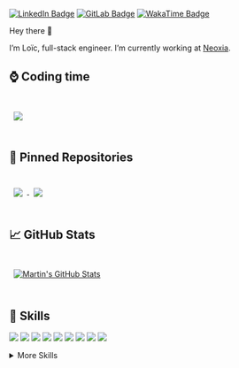 [![LinkedIn Badge](https://img.shields.io/badge/LinkedIn-Profile-informational?style=flat&logo=linkedin&logoColor=white&color=0D76A8)](https://www.linkedin.com/in/lo%C3%AFc-vanden-bossche-520a10209/)
[![GitLab Badge](https://img.shields.io/badge/GitLab-Profile-informational?style=flat&logo=GitLab&logoColor=white&color=4AB197)](https://gitlab.com/Loic-Vanden-Bossche)
[![WakaTime Badge](https://wakatime.com/badge/user/b8908a14-8672-400c-aa98-9dcdfb120d45.svg)](https://wakatime.com/@b8908a14-8672-400c-aa98-9dcdfb120d45)

Hey there 👋

I’m Loïc, full-stack engineer. I’m currently working at [Neoxia](https://neoxia.com/).

## ⌚ Coding time

<br>

<a href="https://wakatime.com/@lvdb">
  <img align="center" style="margin:0.5rem" src="https://github-readme-stats.vercel.app/api/wakatime?username=lvdb&layout=compact&langs_count=15&title_color=ffffff&text_color=c9cacc&icon_color=4AB197&bg_color=1A2B34" />
</a>

<br>
<br>

## 📌 Pinned Repositories

<br>

<a href="https://github.com/Loic-Vanden-Bossche/DMCA-Survivor">
  <img align="center" style="margin:0.5rem" src="https://github-readme-stats.vercel.app/api/pin/?username=Loic-Vanden-Bossche&repo=DMCA-Survivor&title_color=ffffff&text_color=c9cacc&icon_color=4AB197&bg_color=1A2B34&" />
</a>
<a href="https://github.com/Loic-Vanden-Bossche/Dockerize">
  <img align="center" style="margin:0.5rem" src="https://github-readme-stats.vercel.app/api/pin/?username=Loic-Vanden-Bossche&repo=Dockerize&title_color=ffffff&text_color=c9cacc&icon_color=4AB197&bg_color=1A2B34&" />
</a>
<br>
<br>

## &#x1f4c8; GitHub Stats

<br>

<a href="https://github.com/Loic-Vanden-Bossche">
  <img align="center" style="margin:0.5rem" src="https://github-readme-stats.vercel.app/api?username=Loic-Vanden-Bossche&show_icons=true&line_height=27&count_private=true&title_color=ffffff&text_color=c9cacc&icon_color=4AB097&bg_color=1A2B34" alt="Martin's GitHub Stats" />
</a>

<br>
<br>

## 💼 Skills

![](https://img.shields.io/badge/Code-Angular-informational?style=flat&logo=angular&logoColor=white&color=4AB197)
![](https://img.shields.io/badge/Code-React-informational?style=flat&logo=react&logoColor=white&color=4AB197)
![](https://img.shields.io/badge/Code-Redux-informational?style=flat&logo=Redux&logoColor=white&color=4AB197)
![](https://img.shields.io/badge/Code-JavaScript-informational?style=flat&logo=JavaScript&logoColor=white&color=4AB197)
![](https://img.shields.io/badge/Code-TypeScript-informational?style=flat&logo=TypeScript&logoColor=white&color=4AB197)
![](https://img.shields.io/badge/Code-Java-informational?style=flat&logo=Java&logoColor=white&color=4AB197)
![](https://img.shields.io/badge/Code-SpringBoot-informational?style=flat&logo=Spring&logoColor=white&color=4AB197)
![](https://img.shields.io/badge/Code-MongoDB-informational?style=flat&logo=MongoDB&logoColor=white&color=4AB197)
![](https://img.shields.io/badge/Code-MySQL-informational?style=flat&logo=MySQL&logoColor=white&color=4AB197)

<details>
<summary>More Skills</summary>
<br>

![](https://img.shields.io/badge/Style-CSS-informational?style=flat&logo=css3&logoColor=white&color=4AB197)
![](https://img.shields.io/badge/Style-Tailwind-informational?style=flat&logo=Tailwind-CSS&logoColor=white&color=4AB197)
![](https://img.shields.io/badge/Style-Sass-informational?style=flat&logo=Sass&logoColor=white&color=4AB197)

<br>

![](https://img.shields.io/badge/Test-Jasmine-informational?style=flat&logo=Jasmine&logoColor=white&color=4AB197)
![](https://img.shields.io/badge/Test-Jest-informational?style=flat&logo=jest&logoColor=white&color=4AB197)
![](https://img.shields.io/badge/Test-Mocha-informational?style=flat&logo=Mocha&logoColor=white&color=4AB197)
![](https://img.shields.io/badge/Test-Cypress-informational?style=flat&logo=Cypress&logoColor=white&color=4AB197)

<br>

![](https://img.shields.io/badge/Tools-Docker-informational?style=flat&logo=docker&logoColor=white&color=4AB197)
![](https://img.shields.io/badge/Tools-NGINX-informational?style=flat&logo=nginx&logoColor=white&color=4AB197)
![](https://img.shields.io/badge/Tools-SonarQube-informational?style=flat&logo=SonarQube&logoColor=white&color=4AB197)
![](https://img.shields.io/badge/Tools-Actions-informational?style=flat&logo=github-actions&logoColor=white&color=4AB197)
![](https://img.shields.io/badge/Tools-NPM-informational?style=flat&logo=npm&logoColor=white&color=4AB197)
![](https://img.shields.io/badge/Tools-Postman-informational?style=flat&logo=Postman&logoColor=white&color=4AB197)
![](https://img.shields.io/badge/Tools-GitHub-informational?style=flat&logo=GitHub&logoColor=white&color=4AB197)
![](https://img.shields.io/badge/Tools-GitLab-informational?style=flat&logo=GitLab&logoColor=white&color=4AB197)
![](https://img.shields.io/badge/Tools-Jira-informational?style=flat&logo=Jira-Software&logoColor=white&color=4AB197)

</details>

<br>

<!--START_SECTION:waka-->
<!--END_SECTION:waka-->

